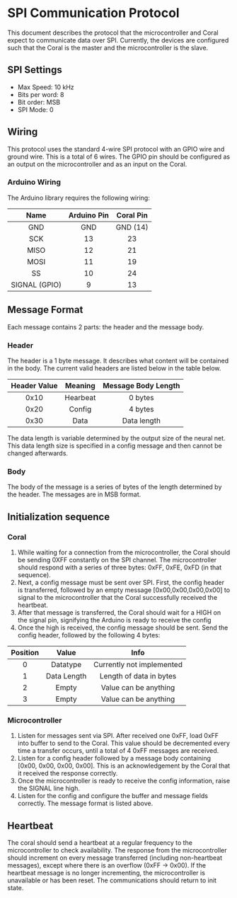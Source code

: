 # SPI Communication Protocol
This document describes the protocol that the microcontroller and Coral expect to communicate data over SPI. Currently, the devices are configured such that the Coral is the master and the microcontroller is the slave.

## SPI Settings

* Max Speed: 10 kHz
* Bits per word: 8
* Bit order: MSB
* SPI Mode: 0

## Wiring
This protocol uses the standard 4-wire SPI protocol with an GPIO wire and ground wire. This is a total of 6 wires. The GPIO pin should be configured as an output on the microcontroller and as an input on the Coral.

### Arduino Wiring
The Arduino library requires the following wiring:

| Name          | Arduino Pin      | Coral Pin      |
| :---:         | :---:            | :---:          |
| GND           | GND              | GND (14)       |
| SCK           | 13               | 23             |
| MISO          | 12               | 21             |
| MOSI          | 11               | 19             |
| SS            | 10               | 24             |
| SIGNAL (GPIO) | 9                | 13             |

## Message Format
Each message contains 2 parts: the header and the message body.

### Header
The header is a 1 byte message. It describes what content will be contained in the body. The current valid headers are listed below in the table below.

| Header Value          | Meaning      | Message Body Length |
| :---:                 | :---:        | :---:               |
| 0x10                  | Hearbeat     | 0 bytes             |
| 0x20                  | Config       | 4 bytes             |
| 0x30                  | Data         | Data length         |

The data length is variable determined by the output size of the neural net. This data length size is specified in a config message and then cannot be changed afterwards.

### Body
The body of the message is a series of bytes of the length determined by the header. The messages are in MSB format.

## Initialization sequence
### Coral
1. While waiting for a connection from the microcontroller, the Coral should be sending 0XFF constantly on the SPI channel. The microcontroller should respond with a series of three bytes: 0xFF, 0xFE, 0xFD (in that sequence).
2. Next, a config message must be sent over SPI. First, the config header is transferred, followed by an empty message [0x00,0x00,0x00,0x00] to signal to the microcontroller that the Coral successfully received the heartbeat.
3. After that message is transferred, the Coral should wait for a HIGH on the signal pin, signifying the Arduino is ready to receive the config
4. Once the high is received, the config message should be sent. Send the config header, followed by the following 4 bytes:

| Position              | Value        |  Info                     |
| :---:                 | :---:        |  :---:                    |
| 0                     | Datatype     | Currently not implemented |
| 1                     | Data Length  | Length of data in bytes   |
| 2                     | Empty        | Value can be anything     |
| 3                     | Empty        | Value can be anything     |

### Microcontroller
1. Listen for messages sent via SPI. After received one 0xFF, load 0xFF into buffer to send to the Coral. This value should be decremented every time a transfer occurs, until a total of 4 0xFF messages are received.
2. Listen for a config header followed by a message body containing [0x00, 0x00, 0x00, 0x00]. This is an acknowledgement by the Coral that it received the response correctly.
3. Once the microcontroller is ready to receive the config information, raise the SIGNAL line high.
4. Listen for the config and configure the buffer and message fields correctly. The message format is listed above.


## Heartbeat
The coral should send a heartbeat at a regular frequency to the microcontroller to check availability. The response from the microcontroller should increment on every message transferred (including non-heartbeat messages), except where there is an overflow (0xFF -> 0x00). If the heartbeat message is no longer incrementing, the microcontroller is unavailable or has been reset. The communications should return to init state.